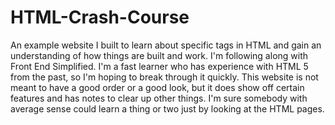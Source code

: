 # HTML-Crash-Course
An example website I built to learn about specific tags in HTML and gain an understanding of how things are built and work.
I'm following along with Front End Simplified. I'm a fast learner who has experience with HTML 5 from the past, so I'm hoping to break through it quickly.
This website is not meant to have a good order or a good look, but it does show off certain features and has notes to clear up other things.
I'm sure somebody with average sense could learn a thing or two just by looking at the HTML pages.
